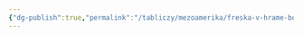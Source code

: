 ```yaml
---
{"dg-publish":true,"permalink":"/tabliczy/mezoamerika/freska-v-hrame-bonampak/","dgPassFrontmatter":true}
---
```



